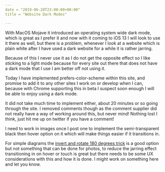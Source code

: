 ```yaml
---
date = "2019-06-28T23:00:00+00:00"
title = "Website Dark Modes"

---
```

With MacOS Mojave it introduced an operating system wide dark mode, which is great as I prefer it and now with it coming to iOS 13 I will look to use it there as well, but there is a problem, whenever I look at a website which is plain white after I have used a dark website for a while it is rather jarring.  

Because of this I never use it as I do not get the opposite effect so I like sticking to a light mode because for every site out there that does not have a dark mode that I use I am better off not using it.

Today I have implemented prefers-color-scheme within this site, and promise to add it to any other sites I work on or develop when I can, because with Chrome supporting this in beta I suspect soon enough I will be able to enjoy using a dark mode.

It did not take much time to implement either, about 20 minutes or so going through the site.  I removed comments though as the comment supplier did not really have a way of working around this, but never mind! Nothing lost I think, just hit me up on twitter if you have a comment!

I need to work in images once I post one to implement the semi-transparent black then hover option on it which will make things easier if it transitions in.

For simple diagrams the [invert and rotate 180 degrees trick](https://medium.com/@mwichary/dark-theme-in-a-day-3518dde2955a) is a good option but not something that can be done for photos, to reduce the jarring effect transitioning in on hover or touch is great but there needs to be some UX considerations with this and how it is done.  I might work on something here and let you know.
